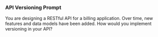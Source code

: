 ### API Versioning Prompt

You are designing a RESTful API for a billing application. Over time, new features and data models have been added. How would you implement versioning in your API?
